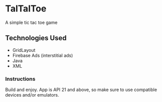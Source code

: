 # TalTalToe
A simple tic tac toe game

## Technologies Used
  * GridLayout
  * Firebase Ads (interstitial ads)
  * Java
  * XML
  
  ### Instructions
  Build and enjoy. App is API 21 and above, so make sure to use compatible devices and/or emulators.
